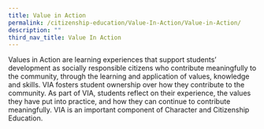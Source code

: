 ```yaml
---
title: Value in Action
permalink: /citizenship-education/Value-In-Action/Value-in-Action/
description: ""
third_nav_title: Value In Action
---
```

Values in Action are learning experiences that support students’ development as socially responsible citizens who contribute meaningfully to the community, through the learning and application of values, knowledge and skills. VIA fosters student ownership over how they contribute to the community. As part of VIA, students reflect on their experience, the values they have put into practice, and how they can continue to contribute meaningfully. VIA is an important component of Character and Citizenship Education.
